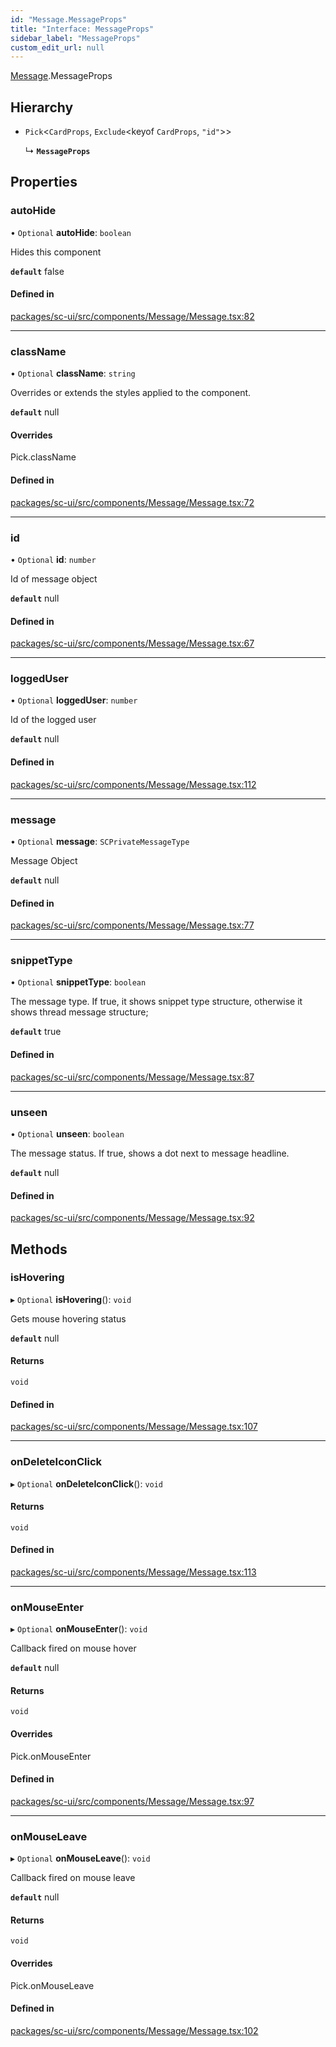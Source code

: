 ```yaml
---
id: "Message.MessageProps"
title: "Interface: MessageProps"
sidebar_label: "MessageProps"
custom_edit_url: null
---
```


[Message](../modules/Message.md).MessageProps

## Hierarchy

- `Pick`<`CardProps`, `Exclude`<keyof `CardProps`, ``"id"``\>\>

  ↳ **`MessageProps`**

## Properties

### autoHide

• `Optional` **autoHide**: `boolean`

Hides this component

**`default`** false

#### Defined in

[packages/sc-ui/src/components/Message/Message.tsx:82](https://github.com/selfcommunity/community-ui/blob/67100aa/packages/sc-ui/src/components/Message/Message.tsx#L82)

___

### className

• `Optional` **className**: `string`

Overrides or extends the styles applied to the component.

**`default`** null

#### Overrides

Pick.className

#### Defined in

[packages/sc-ui/src/components/Message/Message.tsx:72](https://github.com/selfcommunity/community-ui/blob/67100aa/packages/sc-ui/src/components/Message/Message.tsx#L72)

___

### id

• `Optional` **id**: `number`

Id of message object

**`default`** null

#### Defined in

[packages/sc-ui/src/components/Message/Message.tsx:67](https://github.com/selfcommunity/community-ui/blob/67100aa/packages/sc-ui/src/components/Message/Message.tsx#L67)

___

### loggedUser

• `Optional` **loggedUser**: `number`

Id of the logged user

**`default`** null

#### Defined in

[packages/sc-ui/src/components/Message/Message.tsx:112](https://github.com/selfcommunity/community-ui/blob/67100aa/packages/sc-ui/src/components/Message/Message.tsx#L112)

___

### message

• `Optional` **message**: `SCPrivateMessageType`

Message Object

**`default`** null

#### Defined in

[packages/sc-ui/src/components/Message/Message.tsx:77](https://github.com/selfcommunity/community-ui/blob/67100aa/packages/sc-ui/src/components/Message/Message.tsx#L77)

___

### snippetType

• `Optional` **snippetType**: `boolean`

The message type. If true, it shows snippet type structure, otherwise it shows thread message structure;

**`default`** true

#### Defined in

[packages/sc-ui/src/components/Message/Message.tsx:87](https://github.com/selfcommunity/community-ui/blob/67100aa/packages/sc-ui/src/components/Message/Message.tsx#L87)

___

### unseen

• `Optional` **unseen**: `boolean`

The message status. If true, shows a dot next to message headline.

**`default`** null

#### Defined in

[packages/sc-ui/src/components/Message/Message.tsx:92](https://github.com/selfcommunity/community-ui/blob/67100aa/packages/sc-ui/src/components/Message/Message.tsx#L92)

## Methods

### isHovering

▸ `Optional` **isHovering**(): `void`

Gets mouse hovering status

**`default`** null

#### Returns

`void`

#### Defined in

[packages/sc-ui/src/components/Message/Message.tsx:107](https://github.com/selfcommunity/community-ui/blob/67100aa/packages/sc-ui/src/components/Message/Message.tsx#L107)

___

### onDeleteIconClick

▸ `Optional` **onDeleteIconClick**(): `void`

#### Returns

`void`

#### Defined in

[packages/sc-ui/src/components/Message/Message.tsx:113](https://github.com/selfcommunity/community-ui/blob/67100aa/packages/sc-ui/src/components/Message/Message.tsx#L113)

___

### onMouseEnter

▸ `Optional` **onMouseEnter**(): `void`

Callback fired on mouse hover

**`default`** null

#### Returns

`void`

#### Overrides

Pick.onMouseEnter

#### Defined in

[packages/sc-ui/src/components/Message/Message.tsx:97](https://github.com/selfcommunity/community-ui/blob/67100aa/packages/sc-ui/src/components/Message/Message.tsx#L97)

___

### onMouseLeave

▸ `Optional` **onMouseLeave**(): `void`

Callback fired on mouse leave

**`default`** null

#### Returns

`void`

#### Overrides

Pick.onMouseLeave

#### Defined in

[packages/sc-ui/src/components/Message/Message.tsx:102](https://github.com/selfcommunity/community-ui/blob/67100aa/packages/sc-ui/src/components/Message/Message.tsx#L102)
